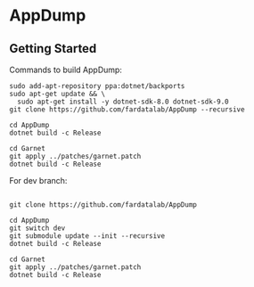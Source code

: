 # AppDump

## Getting Started
Commands to build AppDump:

```
sudo add-apt-repository ppa:dotnet/backports
sudo apt-get update && \
  sudo apt-get install -y dotnet-sdk-8.0 dotnet-sdk-9.0
git clone https://github.com/fardatalab/AppDump --recursive

cd AppDump
dotnet build -c Release

cd Garnet
git apply ../patches/garnet.patch
dotnet build -c Release
```


For dev branch:
```

git clone https://github.com/fardatalab/AppDump

cd AppDump
git switch dev
git submodule update --init --recursive
dotnet build -c Release

cd Garnet
git apply ../patches/garnet.patch
dotnet build -c Release
```

